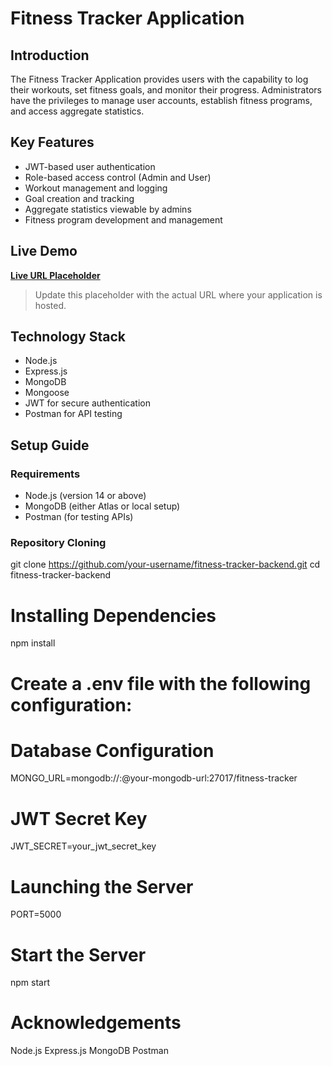 # Fitness Tracker Application

## Introduction

The Fitness Tracker Application provides users with the capability to log their workouts, set fitness goals, and monitor their progress. Administrators have the privileges to manage user accounts, establish fitness programs, and access aggregate statistics.

## Key Features

- JWT-based user authentication
- Role-based access control (Admin and User)
- Workout management and logging
- Goal creation and tracking
- Aggregate statistics viewable by admins
- Fitness program development and management

## Live Demo

**[Live URL Placeholder](http://your-live-url.com)**

> Update this placeholder with the actual URL where your application is hosted.

## Technology  Stack

- Node.js
- Express.js
- MongoDB
- Mongoose
- JWT for secure authentication
- Postman for API testing

##  Setup Guide

### Requirements

- Node.js (version 14 or above)
- MongoDB (either Atlas or local setup)
- Postman (for testing APIs)

### Repository Cloning

git clone https://github.com/your-username/fitness-tracker-backend.git
cd fitness-tracker-backend


# Installing Dependencies
npm install

# Create a .env file with the following configuration:

# Database Configuration
MONGO_URL=mongodb://<username>:<password>@your-mongodb-url:27017/fitness-tracker

# JWT Secret Key
JWT_SECRET=your_jwt_secret_key

# Launching the Server
PORT=5000

# Start the Server
npm start

# Acknowledgements
Node.js
Express.js
MongoDB
Postman